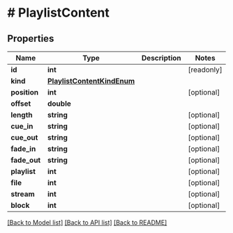 # # PlaylistContent

## Properties

Name | Type | Description | Notes
------------ | ------------- | ------------- | -------------
**id** | **int** |  | [readonly]
**kind** | [**PlaylistContentKindEnum**](PlaylistContentKindEnum.md) |  |
**position** | **int** |  | [optional]
**offset** | **double** |  |
**length** | **string** |  | [optional]
**cue_in** | **string** |  | [optional]
**cue_out** | **string** |  | [optional]
**fade_in** | **string** |  | [optional]
**fade_out** | **string** |  | [optional]
**playlist** | **int** |  | [optional]
**file** | **int** |  | [optional]
**stream** | **int** |  | [optional]
**block** | **int** |  | [optional]

[[Back to Model list]](../../README.md#models) [[Back to API list]](../../README.md#endpoints) [[Back to README]](../../README.md)
